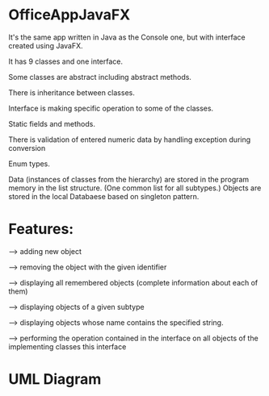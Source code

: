 # OfficeAppJavaFX


It's the same app written in Java as the Console one, but with interface created using JavaFX.

It has 9 classes and one interface. 

Some classes are abstract including abstract methods. 

There is inheritance between classes. 

Interface is making specific operation to some of the classes.


Static fields and methods.

There is validation of entered numeric data by handling exception during conversion

Enum types. 

Data (instances of classes from the hierarchy) are stored in the program memory in the list structure. (One common list for all subtypes.)
Objects are stored in the local Databaese based on singleton pattern. 


# Features:

--> adding new object

--> removing the object with the given identifier

--> displaying all remembered objects (complete information about each of them)

--> displaying objects of a given subtype

--> displaying objects whose name contains the specified string.

--> performing the operation contained in the interface on all objects of the implementing classes
this interface

# UML Diagram



